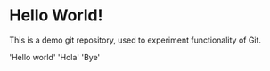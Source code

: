 Hello World!
===========
This is a demo git repository, used to experiment functionality of Git. 

'Hello world'
'Hola'
'Bye'

